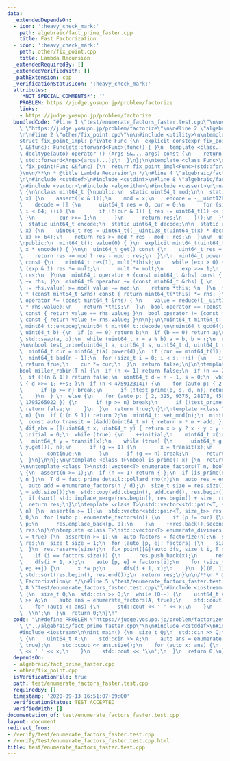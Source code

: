 ```yaml
---
data:
  _extendedDependsOn:
  - icon: ':heavy_check_mark:'
    path: algebraic/fact_prime_faster.cpp
    title: Fast Factorization
  - icon: ':heavy_check_mark:'
    path: other/fix_point.cpp
    title: Lambda Recursion
  _extendedRequiredBy: []
  _extendedVerifiedWith: []
  _pathExtension: cpp
  _verificationStatusIcon: ':heavy_check_mark:'
  attributes:
    '*NOT_SPECIAL_COMMENTS*': ''
    PROBLEM: https://judge.yosupo.jp/problem/factorize
    links:
    - https://judge.yosupo.jp/problem/factorize
  bundledCode: "#line 1 \"test/enumerate_factors_faster.test.cpp\"\n\n#define PROBLEM\
    \ \"https://judge.yosupo.jp/problem/factorize\"\n\n#line 2 \"algebraic/fact_prime_faster.cpp\"\
    \n\n#line 2 \"other/fix_point.cpp\"\n\n#include <utility>\n\ntemplate <class Func>\n\
    struct fix_point_impl: private Func {\n  explicit constexpr fix_point_impl(Func\
    \ &&func): Func(std::forward<Func>(func)) { }\n  template <class... Args>\n  constexpr\
    \ decltype(auto) operator () (Args &&... args) const {\n    return Func::operator()(*this,\
    \ std::forward<Args>(args)...);\n  }\n};\n\ntemplate <class Func>\nconstexpr decltype(auto)\
    \ fix_point(Func &&func) {\n  return fix_point_impl<Func>(std::forward<Func>(func));\n\
    }\n\n/**\n * @title Lambda Recursion\n */\n#line 4 \"algebraic/fact_prime_faster.cpp\"\
    \n\n#include <cstddef>\n#include <cstdint>\n#line 8 \"algebraic/fact_prime_faster.cpp\"\
    \n#include <vector>\n#include <algorithm>\n#include <cassert>\n\nnamespace fact_prime_detail\
    \ {\n\nclass mint64_t {\npublic:\n  static uint64_t mod;\n\n  static void set_mod(uint64_t\
    \ x) {\n    assert((x & 1));\n    mod = x;\n    encode = -__uint128_t(mod) % mod;\n\
    \    decode = [] {\n      uint64_t res = 0, cur = 0;\n      for (size_t i = 0;\
    \ i < 64; ++i) {\n        if (!(cur & 1)) { res += uint64_t(1) << i; cur += mod;\
    \ }\n        cur >>= 1;\n      }\n      return res;\n    }();\n  }\n\nprivate:\n\
    \  static uint64_t encode;\n  static uint64_t decode;\n\n  static uint64_t reduce(__uint128_t\
    \ x) {\n    uint64_t res = uint64_t((__uint128_t(uint64_t(x) * decode) * mod +\
    \ x) >> 64);\n    return res >= mod ? res - mod : res;\n  }\n\n  uint64_t value;\n\
    \npublic:\n  mint64_t(): value(0) { }\n  explicit mint64_t(uint64_t x): value(reduce((__uint128_t)\
    \ x * encode)) { }\n\n  uint64_t get() const {\n    uint64_t res = reduce(value);\n\
    \    return res >= mod ? res - mod : res;\n  }\n\n  mint64_t power(uint64_t exp)\
    \ const {\n    mint64_t res(1), mult(*this);\n    while (exp > 0) {\n      if\
    \ (exp & 1) res *= mult;\n      mult *= mult;\n      exp >>= 1;\n    }\n    return\
    \ res;\n  }\n\n  mint64_t operator + (const mint64_t &rhs) const { return mint64_t(*this)\
    \ += rhs; }\n  mint64_t& operator += (const mint64_t &rhs) { \n    if ((value\
    \ += rhs.value) >= mod) value -= mod;\n    return *this; \n  }\n  mint64_t operator\
    \ * (const mint64_t &rhs) const { return mint64_t(*this) *= rhs; }\n  mint64_t&\
    \ operator *= (const mint64_t &rhs) { \n    value = reduce((__uint128_t) value\
    \ * rhs.value);\n    return *this;\n  }\n  bool operator == (const mint64_t &rhs)\
    \ const { return value == rhs.value; }\n  bool operator != (const mint64_t &rhs)\
    \ const { return value != rhs.value; }\n\n};\n\nuint64_t mint64_t::mod;\nuint64_t\
    \ mint64_t::encode;\nuint64_t mint64_t::decode;\n\nuint64_t gcd64(uint64_t a,\
    \ uint64_t b) {\n  if (a == 0) return b;\n  if (b == 0) return a;\n  if (a < b)\
    \ std::swap(a, b);\n  while (uint64_t r = a % b) a = b, b = r;\n  return b;\n\
    }\n\nbool test_prime(uint64_t a, uint64_t s, uint64_t d, uint64_t n) {\n  mint64_t::set_mod(n);\n\
    \  mint64_t cur = mint64_t(a).power(d);\n  if (cur == mint64_t(1)) return true;\n\
    \  mint64_t bad(n - 1);\n  for (size_t i = 0; i < s; ++i) {\n    if (cur == bad)\
    \ return true;\n    cur *= cur;\n  }\n  return false;\n}\n\ntemplate <class T>\n\
    bool miller_rabin(T n) {\n  if (n <= 1) return false;\n  if (n == 2) return true;\n\
    \  if (!(n & 1)) return false;\n  uint64_t d = n - 1, s = 0;\n  while (!(d & 1))\
    \ { d >>= 1; ++s; }\n  if (n < 4759123141) {\n    for (auto p: { 2, 7, 61 }) {\n\
    \      if (p >= n) break;\n      if (!test_prime(p, s, d, n)) return false;\n\
    \    }\n  } \n  else {\n    for (auto p: { 2, 325, 9375, 28178, 450775, 9780504,\
    \ 1795265022 }) {\n      if (p >= n) break;\n      if (!test_prime(p, s, d, n))\
    \ return false;\n    }\n  }\n  return true;\n}\n\ntemplate <class T>\nT pollard_rho(T\
    \ n) {\n  if (!(n & 1)) return 2;\n  mint64_t::set_mod(n);\n  mint64_t add(1);\n\
    \  const auto transit = [&add](mint64_t m) { return m * m + add; };\n  const auto\
    \ dif_abs = [](uint64_t x, uint64_t y) { return x > y ? x - y : y - x; };\n  uint64_t\
    \ initial = 0;\n  while (true) {\n    ++initial;\n    mint64_t x(initial);\n \
    \   mint64_t y = transit(x);\n    while (true) {\n      uint64_t g = fact_prime_detail::gcd64(dif_abs(x.get(),\
    \ y.get()), n);\n      if (g == 1) {\n        x = transit(x);\n        y = transit(transit(y));\n\
    \        continue;\n      }\n      if (g == n) break;\n      return g;\n    }\n\
    \  }\n}\n\n};\n\ntemplate <class T>\nbool is_prime(T x) {\n  return fact_prime_detail::miller_rabin(x);\n\
    }\n\ntemplate <class T>\nstd::vector<T> enumerate_factors(T n, bool sort = true)\
    \ {\n  assert(n >= 1);\n  if (n == 1) return { };\n  if (is_prime(n)) return {\
    \ n };\n  T d = fact_prime_detail::pollard_rho(n);\n  auto res = enumerate_factors(d);\n\
    \  auto add = enumerate_factors(n / d);\n  size_t size = res.size();\n  res.resize(size\
    \ + add.size());\n  std::copy(add.cbegin(), add.cend(), res.begin() + size);\n\
    \  if (sort) std::inplace_merge(res.begin(), res.begin() + size, res.end());\n\
    \  return res;\n}\n\ntemplate <class T>\nstd::vector<std::pair<T, size_t>> factorize(T\
    \ n) {\n  assert(n >= 1);\n  std::vector<std::pair<T, size_t>> res;\n  T cur =\
    \ 0;\n  for (auto p: enumerate_factors(n)) {\n    if (p != cur) {\n      cur =\
    \ p;\n      res.emplace_back(p, 0);\n    }\n    ++res.back().second;\n  }\n  return\
    \ res;\n}\n\ntemplate <class T>\nstd::vector<T> enumerate_divisors(T n, bool sort\
    \ = true) {\n  assert(n >= 1);\n  auto factors = factorize(n);\n  std::vector<T>\
    \ res;\n  size_t size = 1;\n  for (auto [p, e]: factors) {\n    size *= (e + 1);\n\
    \  }\n  res.reserve(size);\n  fix_point([&](auto dfs, size_t i, T x) -> void {\n\
    \    if (i == factors.size()) {\n      res.push_back(x);\n      return;\n    }\n\
    \    dfs(i + 1, x);\n    auto [p, e] = factors[i];\n    for (size_t j = 1; j <=\
    \ e; ++j) {\n      x *= p;\n      dfs(i + 1, x);\n    }\n  })(0, 1);\n  if (sort)\
    \ std::sort(res.begin(), res.end());\n  return res;\n}\n\n/**\n * @title Fast\
    \ Factorization\n */\n#line 5 \"test/enumerate_factors_faster.test.cpp\"\n\n#line\
    \ 8 \"test/enumerate_factors_faster.test.cpp\"\n#include <iostream>\n\nint main()\
    \ {\n  size_t Q;\n  std::cin >> Q;\n  while (Q--) {\n    uint64_t A;\n    std::cin\
    \ >> A;\n    auto ans = enumerate_factors(A, true);\n    std::cout << ans.size();\n\
    \    for (auto x: ans) {\n      std::cout << ' ' << x;\n    }\n    std::cout <<\
    \ '\\n';\n  }\n  return 0;\n}\n"
  code: "\n#define PROBLEM \"https://judge.yosupo.jp/problem/factorize\"\n\n#include\
    \ \"../algebraic/fact_prime_faster.cpp\"\n\n#include <cstddef>\n#include <cstdint>\n\
    #include <iostream>\n\nint main() {\n  size_t Q;\n  std::cin >> Q;\n  while (Q--)\
    \ {\n    uint64_t A;\n    std::cin >> A;\n    auto ans = enumerate_factors(A,\
    \ true);\n    std::cout << ans.size();\n    for (auto x: ans) {\n      std::cout\
    \ << ' ' << x;\n    }\n    std::cout << '\\n';\n  }\n  return 0;\n}\n"
  dependsOn:
  - algebraic/fact_prime_faster.cpp
  - other/fix_point.cpp
  isVerificationFile: true
  path: test/enumerate_factors_faster.test.cpp
  requiredBy: []
  timestamp: '2020-09-13 16:51:07+09:00'
  verificationStatus: TEST_ACCEPTED
  verifiedWith: []
documentation_of: test/enumerate_factors_faster.test.cpp
layout: document
redirect_from:
- /verify/test/enumerate_factors_faster.test.cpp
- /verify/test/enumerate_factors_faster.test.cpp.html
title: test/enumerate_factors_faster.test.cpp
---
```

